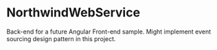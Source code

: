# NorthwindWebService
Back-end for a future Angular Front-end sample. Might implement event sourcing design pattern in this project.
